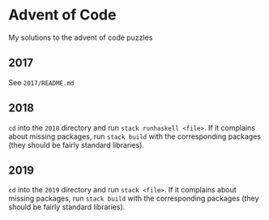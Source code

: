 # Advent of Code

My solutions to the advent of code puzzles

## 2017

See `2017/README.md`

## 2018

`cd` into the `2018` directory and run `stack runhaskell <file>`. If it
complains about missing packages, run `stack build` with the corresponding
packages (they should be fairly standard libraries).

## 2019

`cd` into the `2019` directory and run `stack <file>`. If it complains about
missing packages, run `stack build` with the corresponding packages (they
should be fairly standard libraries).
